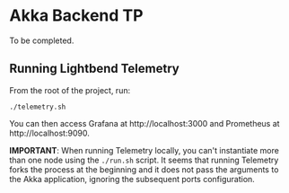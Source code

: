 # Akka Backend TP

To be completed.


## Running Lightbend Telemetry

From the root of the project, run:

```
./telemetry.sh
```

You can then access Grafana at http://localhost:3000 and Prometheus at
http://localhost:9090.

**IMPORTANT**: When running Telemetry locally, you can't instantiate more
than one node using the `./run.sh` script. It seems that running Telemetry
forks the process at the beginning and it does not pass the arguments to
the Akka application, ignoring the subsequent ports configuration.
